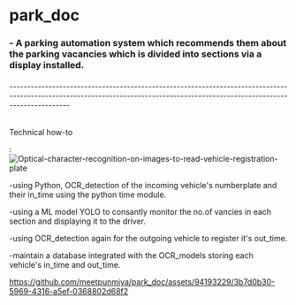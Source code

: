  <h1>park_doc</h1>
<h3>- A parking automation system which recommends them about the parking vacancies which is divided into sections via a display installed.
<h6>-----------------------------------------------------------------------------------------------------------------------------------------------------------------------------</h6>



Technical how-to

:![Optical-character-recognition-on-images-to-read-vehicle-registration-plate](https://github.com/meetpunmiya/park_doc/assets/94193229/2f264200-2799-4c40-ada5-81923ab97a02)

-using Python, OCR_detection of the incoming vehicle's numberplate and their in_time using the python time module.

-using a ML model YOLO to consantly monitor the no.of vancies in each section and displaying it to the driver.

-using OCR_detection again for the outgoing vehicle to register it's out_time.

-maintain a database integrated with the OCR_models storing each vehicle's in_time and out_time.


</h3>


https://github.com/meetpunmiya/park_doc/assets/94193229/3b7d0b30-5969-4316-a5ef-0368802d68f2

